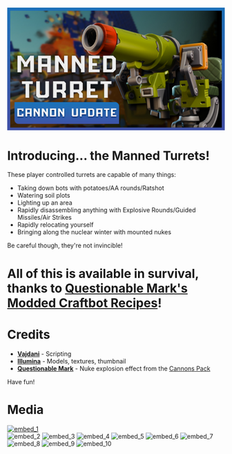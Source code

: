 ![Mod Preview](https://github.com/Vajdani/SM-Manned-Turret-Pack/blob/master/preview.jpg)

# Introducing... the Manned Turrets!
These player controlled turrets are capable of many things:
- Taking down bots with potatoes/AA rounds/Ratshot
- Watering soil plots
- Lighting up an area
- Rapidly disassembling anything with Explosive Rounds/Guided Missiles/Air Strikes
- Rapidly relocating yourself
- Bringing along the nuclear winter with mounted nukes

Be careful though, they're not invincible!

# All of this is available in survival, thanks to [Questionable Mark's Modded Craftbot Recipes](https://steamcommunity.com/sharedfiles/filedetails/?id=2816900681)!

# Credits
- **[Vajdani](https://steamcommunity.com/profiles/76561198239793064)** - Scripting
- **[Illumina](https://steamcommunity.com/profiles/76561198084590156)** - Models, textures, thumbnail
- **[Questionable Mark](https://steamcommunity.com/id/QuestionMarko)** - Nuke explosion effect from the [Cannons Pack](https://steamcommunity.com/sharedfiles/filedetails/?id=1904783067)

Have fun!

# Media
[![embed_1](https://img.youtube.com/vi/_swG8ryuTaw/0.jpg)](https://www.youtube.com/watch?v=_swG8ryuTaw)\
![embed_2](https://images.steamusercontent.com/ugc/2508017401741473898/849A383C394C2E463E9BB918CD2A1F5FF24DB699/)
![embed_3](https://images.steamusercontent.com/ugc/2508017401741473905/EF0BBB5F39016B419791F9B80C427CFB1EBF8C05/)
![embed_4](https://images.steamusercontent.com/ugc/2508017401741473912/325C123158C09C6B5EFAB8FCE4E4A809F5AB44C5/)
![embed_5](https://images.steamusercontent.com/ugc/2269315845079134809/7FDA680BC1392C04B66C44B277F0D498C0F3434C/)
![embed_6](https://images.steamusercontent.com/ugc/2269315845079839112/0E24FC7014ED3358BC3BABED6BCD16C722E9FA2F/)
![embed_7](https://images.steamusercontent.com/ugc/2269315845079383979/804CA2E406A08FA5F0178FE8CBD72F83D5546C98/)
![embed_8](https://images.steamusercontent.com/ugc/2269315845079663461/F32A039FFC3FF8B52136AA846C31F8C48BAF6AF5/)
![embed_9](https://images.steamusercontent.com/ugc/2269315845125113507/51ADA0B64AC7DD0D34823CF069F57F01195C792A/)
![embed_10](https://images.steamusercontent.com/ugc/2269315845125138231/7416992A189395FEB31204CDF8CE71A8AC9B032C/)